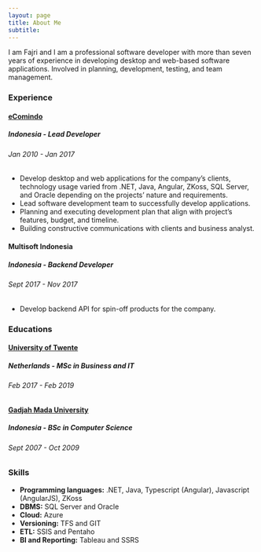 ```yaml
---
layout: page
title: About Me
subtitle: 
---
```


I am Fajri and I am a professional software developer with more than seven years of experience in developing desktop and web-based software applications. Involved in planning, development, testing, and team management.

### Experience

#### [eComindo](http://www.ecomindo.com/)
##### Indonesia - Lead Developer
###### Jan 2010 - Jan 2017

- Develop desktop and web applications for the company’s clients, technology usage varied from .NET, Java, Angular, ZKoss, SQL Server, and Oracle depending on the projects’ nature and requirements.
- Lead software development team to successfully develop applications.
- Planning and executing development plan that align with project’s features, budget, and timeline.
- Building constructive communications with clients and business analyst.

#### Multisoft Indonesia
##### Indonesia - Backend Developer
###### Sept 2017 - Nov 2017

- Develop backend API for spin-off products for the company.

### Educations

#### [University of Twente](https://www.utwente.nl/en/)
##### Netherlands - MSc in Business and IT
###### Feb 2017 - Feb 2019

#### [Gadjah Mada University](https://ugm.ac.id/en/)
##### Indonesia - BSc in Computer Science
###### Sept 2007 - Oct 2009

### Skills
- **Programming languages:** .NET, Java, Typescript (Angular), Javascript (AngularJS), ZKoss
- **DBMS:** SQL Server and Oracle
- **Cloud:** Azure
- **Versioning:** TFS and GIT
- **ETL:** SSIS and Pentaho
- **BI and Reporting:** Tableau and SSRS
